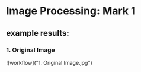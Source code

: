 # Image Processing: Mark 1 
## example results:

### 1. Original Image  
![workflow]("1. Original Image.jpg")  



